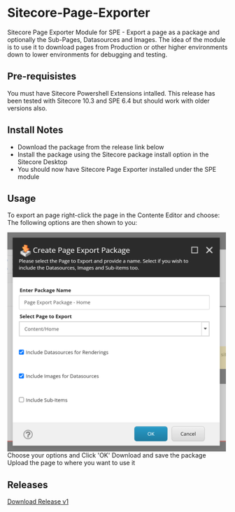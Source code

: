 # Sitecore-Page-Exporter
Sitecore Page Exporter Module for SPE - Export a page as a package and optionally the Sub-Pages, Datasources and Images.
The idea of the module is to use it to download pages from Production or other higher environments down to lower environments for debugging and testing.

## Pre-requisistes
You must have Sitecore Powershell Extensions intalled. This release has been tested with Sitecore 10.3 and SPE 6.4 but should work with older versions also.

## Install Notes
- Download the package from the release link below
- Install the package using the Sitecore package install option in the Sitecore Desktop
- You should now have Sitecore Page Exporter installed under the SPE module

## Usage

To export an page right-click the page in the Contente Editor and choose:
The following options are then shown to you:
  <p>
  <img src="https://github.com/fluxdigital/Sitecore-Page-Exporter/blob/main/page-export-options.png" width="500" align="left">
  </p>
Choose your options and Click 'OK'
Download and save the package
Upload the page to where you want to use it 

## Releases
[Download Release v1](https://github.com/fluxdigital/Sitecore-Page-Exporter/releases/tag/1.0.0)

